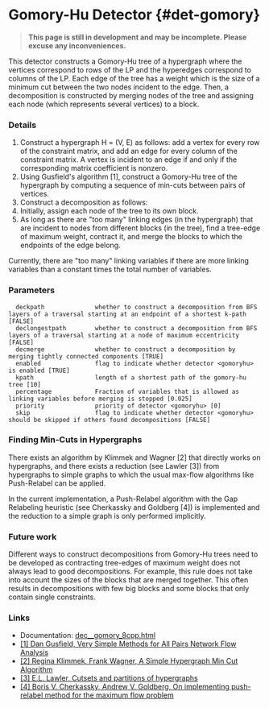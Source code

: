 # Gomory-Hu Detector {#det-gomory}
> **This page is still in development and may be incomplete. Please excuse any inconveniences.**

This detector constructs a Gomory-Hu tree of a hypergraph where the vertices correspond to rows of the LP and the hyperedges correspond to columns of the LP. Each edge of the tree has a weight which is the size of a minimum cut between the two nodes incident to the edge. Then, a decomposition is constructed by merging nodes of the tree and assigning each node (which represents several vertices) to a block.

### Details
1. Construct a hypergraph H = (V, E) as follows: add a vertex for every row of the constraint matrix, and add an edge for every column of the constraint matrix. A vertex is incident to an edge if and only if the corresponding matrix coefficient is nonzero.
2. Using Gusfield's algorithm [1], construct a Gomory-Hu tree of the hypergraph by computing a sequence of min-cuts between pairs of vertices.
3. Construct a decomposition as follows:
  1. Initially, assign each node of the tree to its own block.
  2. As long as there are "too many" linking edges (in the hypergraph) that are incident to nodes from different blocks (in the tree), find a tree-edge of maximum weight, contract it, and merge the blocks to which the endpoints of the edge belong.

Currently, there are "too many" linking variables if there are more linking variables than a constant times the total number of variables.

### Parameters
```
  deckpath              whether to construct a decomposition from BFS layers of a traversal starting at an endpoint of a shortest k-path [FALSE]
  declongestpath        whether to construct a decomposition from BFS layers of a traversal starting at a node of maximum eccentricity [FALSE]
  decmerge              whether to construct a decomposition by merging tightly connected components [TRUE]
  enabled               flag to indicate whether detector <gomoryhu> is enabled [TRUE]
  kpath                 length of a shortest path of the gomory-hu tree [10]
  percentage            Fraction of variables that is allowed as linking variables before merging is stopped [0.025]
  priority              priority of detector <gomoryhu> [0]
  skip                  flag to indicate whether detector <gomoryhu> should be skipped if others found decompositions [FALSE]
```
### Finding Min-Cuts in Hypergraphs
There exists an algorithm by Klimmek and Wagner [2] that directly works on hypergraphs, and there exists a reduction (see Lawler [3]) from hypergraphs to simple graphs to which the usual max-flow algorithms like Push-Relabel can be applied.

In the current implementation, a Push-Relabel algorithm with the Gap Relabeling heuristic (see Cherkassky and Goldberg [4]) is implemented and the reduction to a simple graph is only performed implicitly.

### Future work
Different ways to construct decompositions from Gomory-Hu trees need to be developed as contracting tree-edges of maximum weight does not always lead to good decompositions. For example, this rule does not take into account the sizes of the blocks that are merged together. This often results in decompositions with few big blocks and some blocks that only contain single constraints.

### Links
 * Documentation: [dec__gomory_8cpp.html](dec__gomory_8cpp.html)
* [[1] Dan Gusfield, Very Simple Methods for All Pairs Network Flow Analysis](http://epubs.siam.org/doi/abs/10.1137/0219009)
* [[2] Regina Klimmek, Frank Wagner, A Simple Hypergraph Min Cut Algorithm](http://citeseerx.ist.psu.edu/viewdoc/summary?doi=10.1.1.31.4535)
* [[3] E.L. Lawler, Cutsets and partitions of hypergraphs](http://onlinelibrary.wiley.com/doi/10.1002/net.3230030306/abstract)
* [[4] Boris V. Cherkassky, Andrew V. Goldberg, On implementing push-relabel method for the maximum flow problem](http://link.springer.com/chapter/10.1007%2F3-540-59408-6_49)
